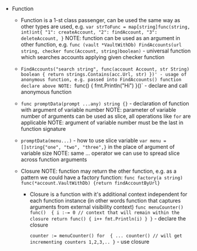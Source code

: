 - Function
    - Function is a 1-st class passenger, can be used the same way as other types are used, e.g. `var strToFunc = map[string]func(string, int)int{
      "1": createAccount,
      "2": findAccount,
      "3": deleteAccount,
      }`
      NOTE: function can be used as an argument in other function, e.g. `func (vault *VaultWithDb) FindAccounts(url string, checker func(Account, string)boolean)` - universal function which searches accounts applying given checker function

    - `FindAccounts("search string", func(account Account, str String) boolean {
      return strings.Contains(acc.Url, str)
      })' - usage of anonymous function, e.g. passed into FindAccounts() function declare above
      NOTE: `func() {
      fmt.Println("Hi")
      }()` - declare and call anonymous function

    - `func promptData(prompt ...any) string {}` - declaration of function with argument of variable number
      NOTE: parameter of variable number of arguments can be used as slice, all operations like `for` are applicable
      NOTE: argument of variable number must be the last in function signature

    - `promptData(menu...)` - how to use slice variable `var menu = []string{"one", "two", "three",}` in the place of argument of variable size
      NOTE: same ... operator we can use to spread slice across function arguments

    - Closure
      NOTE: function may return the other function, e.g. as a pattern we could have a factory function: `func factory(a string) func(*account.VaultWithDb) {return findAccountByUrl}`

        - Closure is a function with it's additional context independent for each function instance (in other words function that captures arguments from external visibility context)
          `func menuCounter() func()  {
          i :-= 0 // context that will remain within the closure
          return func() {
          i++
          fmt.Println(i)
          }
          }` - declare the closure

          `counter := menuCounter()
          for  {
          ...
          counter() // will get incrementing counters 1,2,3,..
          }` - use closure
